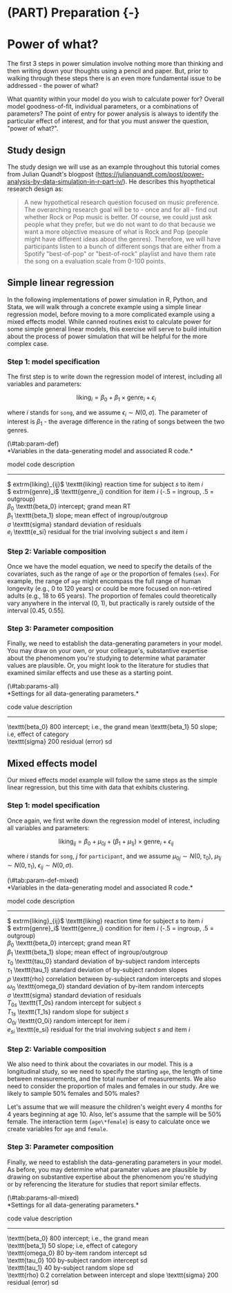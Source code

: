 


# (PART) Preparation {-}

# Power of what?

The first 3 steps in power simulation involve nothing more than thinking and then writing down your thoughts using a pencil and paper. But, prior to walking through these steps there is an even more fundamental issue to be addressed - the power of what?

What quantity within your model do you wish to calculate power for? Overall model goodness-of-fit, individual parameters, or a combinations of parameters? The point of entry for power analysis is always to identify the particular effect of interest, and for that you must answer the question, "power of what?".

## Study design

The study design we will use as an example throughout this tutorial comes from Julian Quandt's blogpost (<https://julianquandt.com/post/power-analysis-by-data-simulation-in-r-part-iv/>). He describes this hyopthetical research design as:

> A new hypothetical research question focused on music preference. The overarching research goal will be to - once and for all - find out whether Rock or Pop music is better. Of course, we could just ask people what they prefer, but we do not want to do that because we want a more objective measure of what is Rock and Pop (people might have different ideas about the genres). Therefore, we will have participants listen to a bunch of different songs that are either from a Spotify "best-of-pop" or "best-of-rock" playlist and have them rate the song on a evaluation scale from 0-100 points. 

## Simple linear regression

In the following implementations of power simulation in R, Python, and Stata, we will walk through a concrete example using a simple linear regression model, before moving to a more complicated example using a mixed effects model. While canned routines exist to calculate power for some simple general linear models, this exercise will serve to build intuition about the process of power simulation that will be helpful for the more complex case.

### Step 1: model specification

The first step is to write down the regression model of interest, including all variables and parameters:

$$
\textrm{liking}_i = \beta_0 + \beta_1 \times \textrm{genre}_i + \epsilon_i
$$

where $i$ stands for `song`, and we assume $\epsilon_{i} \sim N(0, \sigma)$. The parameter of interest is $\beta_1$ - the average difference in the rating of songs between the two genres. 

<caption>(\#tab:param-def)</caption>

<div custom-style='Table Caption'>*Variables in the data-generating model and associated R code.*</div>


model                  code                description                                               
---------------------  ------------------  ----------------------------------------------------------
$	extrm{liking}_{ij}$   \texttt{liking}     reaction time for subject $s$ to item $i$                 
$	extrm{genre}_i$       \texttt{genre\_i}   condition for item $i$ (-.5 = ingroup, .5 = outgroup)     
$\beta_0$              \texttt{beta\_0}    intercept; grand mean RT                                  
$\beta_1$              \texttt{beta\_1}    slope; mean effect of ingroup/outgroup                    
$\sigma$               \texttt{sigma}      standard deviation of residuals                           
$e_{i}$                \texttt{e\_si}      residual for the trial involving subject $s$ and item $i$ 

### Step 2: Variable composition

Once we have the model equation, we need to specify the details of the covariates, such as the range of `age` or the proportion of females (`sex`). For example, the range of `age` might encompass the full range of human longevity (e.g., 0 to 120 years) or could be more focused on non-retired adults (e.g., 18 to 65 years). The proportion of females could theoretically vary anywhere in the interval (0, 1), but practically is rarely outside of the interval [0.45, 0.55].

### Step 3: Parameter composition

Finally, we need to establish the data-generating parameters in your model. You may draw on your own, or your colleague's, substantive expertise about the phenomenom you're studying to determine what paramater values are plausible. Or, you might look to the literature for studies that examined similar effects and use these as a starting point.

<caption>(\#tab:params-all)</caption>

<div custom-style='Table Caption'>*Settings for all data-generating parameters.*</div>


code               value   description                     
-----------------  ------  --------------------------------
\texttt{beta\_0}   800     intercept; i.e., the grand mean 
\texttt{beta\_1}   50      slope; i.e, effect of category  
\texttt{sigma}     200     residual (error) sd             

## Mixed effects model

Our mixed effects model example will follow the same steps as the simple linear regression, but this time with data that exhibits clustering.

### Step 1: model specification

Once again, we first write down the regression model of interest, including all variables and parameters:

$$
\textrm{liking}_{ij} = \beta_0 + \mu_{0j} + (\beta_1 + \mu_{1j}) \times \textrm{genre}_i + \epsilon_{ij}
$$

where $i$ stands for `song`, $j$ for `participant`, and we assume $\mu_{0j} \sim N(0, \tau_0)$, $\mu_{1j} \sim N(0, \tau_1)$, $\epsilon_{ij} \sim N(0, \sigma)$. 

<caption>(\#tab:param-def-mixed)</caption>

<div custom-style='Table Caption'>*Variables in the data-generating model and associated R code.*</div>


model                  code                description                                                 
---------------------  ------------------  ------------------------------------------------------------
$	extrm{liking}_{ij}$   \texttt{liking}     reaction time for subject $s$ to item $i$                   
$	extrm{genre}_i$       \texttt{genre\_i}   condition for item $i$ (-.5 = ingroup, .5 = outgroup)       
$\beta_0$              \texttt{beta\_0}    intercept; grand mean RT                                    
$\beta_1$              \texttt{beta\_1}    slope; mean effect of ingroup/outgroup                      
$\tau_0$               \texttt{tau\_0}     standard deviation of by-subject random intercepts          
$\tau_1$               \texttt{tau\_1}     standard deviation of by-subject random slopes              
$\rho$                 \texttt{rho}        correlation between by-subject random intercepts and slopes 
$\omega_0$             \texttt{omega\_0}   standard deviation of by-item random intercepts             
$\sigma$               \texttt{sigma}      standard deviation of residuals                             
$T_{0s}$               \texttt{T\_0s}      random intercept for subject $s$                            
$T_{1s}$               \texttt{T\_1s}      random slope for subject $s$                                
$O_{0i}$               \texttt{O\_0i}      random intercept for item $i$                               
$e_{si}$               \texttt{e\_si}      residual for the trial involving subject $s$ and item $i$   

### Step 2: Variable composition

We also need to think about the covariates in our model. This is a longitudinal study, so we need to specify the starting `age`, the length of time between measurements, and the total number of measurements. We also need to consider the proportion of males and females in our study. Are we likely to sample 50% females and 50% males?

Let's assume that we will measure the children's weight every 4 months for 4 years beginning at age 10. Also, let's assume that the sample will be 50% female. The interaction term (`age\*female`) is easy to calculate once we create variables for `age` and `female`. 

### Step 3: Parameter composition

Finally, we need to establish the data-generating parameters in your model. As before, you may determine what paramater values are plausible by drawing on substantive expertise about the phenomenom you're studying or by referencing the literature for studies that report similar effects.

<caption>(\#tab:params-all-mixed)</caption>

<div custom-style='Table Caption'>*Settings for all data-generating parameters.*</div>


code                value   description                             
------------------  ------  ----------------------------------------
\texttt{beta\_0}    800     intercept; i.e., the grand mean         
\texttt{beta\_1}    50      slope; i.e, effect of category          
\texttt{omega\_0}   80      by-item random intercept sd             
\texttt{tau\_0}     100     by-subject random intercept sd          
\texttt{tau\_1}     40      by-subject random slope sd              
\texttt{rho}        0.2     correlation between intercept and slope 
\texttt{sigma}      200     residual (error) sd                     
